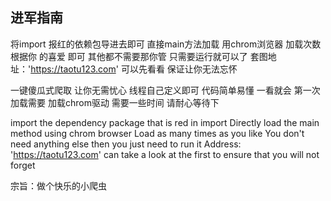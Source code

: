 ## 进军指南

将import 报红的依赖包导进去即可
直接main方法加载 用chrom浏览器
加载次数根据你 的喜爱 即可 
其他都不需要那你管 只需要运行就可以了
套图地址：'https://taotu123.com' 可以先看看 保证让你无法忘怀


一键傻瓜式爬取 让你无需忧心
线程自己定义即可 代码简单易懂 一看就会 
第一次加载需要 加载chrom驱动 需要一些时间 请耐心等待下

import the dependency package that is red in import
Directly load the main method using chrom browser
Load as many times as you like
You don't need anything else then you just need to run it
Address: 'https://taotu123.com' can take a look at the first to ensure that you will not forget


宗旨：做个快乐的小爬虫  